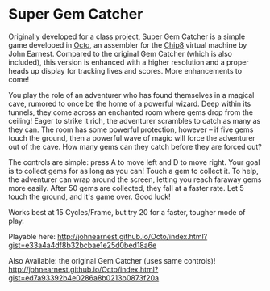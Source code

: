 Super Gem Catcher
====
Originally developed for a class project, Super Gem Catcher is a simple game developed in [Octo](http://johnearnest.github.io/Octo/), an assembler for the [Chip8](http://mattmik.com/chip8.html) virtual machine by John Earnest. Compared to the original Gem Catcher (which is also included), this version is enhanced with a higher resolution and a proper heads up display for tracking lives and scores. More enhancements to come!

You play the role of an adventurer who has found themselves in a magical cave, rumored to once be the home of a powerful wizard. Deep within its tunnels, they come across an enchanted room where gems drop from the ceiling! 
Eager to strike it rich, the adventurer scrambles to catch as many as they can. The room has some powerful protection, however – if five gems touch the ground, then a powerful wave of magic will force the adventurer out of the cave. 
How many gems can they catch before they are forced out?

The controls are simple: press A to move left and D to move right.
Your goal is to collect gems for as long as you can! Touch a gem to collect it. To help, the adventurer can wrap around the screen, letting you reach faraway gems more easily.
After 50 gems are collected, they fall at a faster rate.
Let 5 touch the ground, and it's game over. Good luck!

Works best at 15 Cycles/Frame, but try 20 for a faster, tougher mode of play.

Playable here: 
http://johnearnest.github.io/Octo/index.html?gist=e33a4a4df8b32bcbae1e25d0bed18a6e

Also Available: the original Gem Catcher (uses same controls)!
http://johnearnest.github.io/Octo/index.html?gist=ed7a93392b4e0286a8b0213b0873f20a
